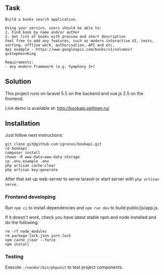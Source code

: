 ## Task

```
Build a books search application. 

Using your service, users should be able to:
1. Find book by name and/or author
2. Get list of books with preview and short description 
Feel free to add any features, such as modern interactive UI, tests, sorting, offline work, authorisation, API and etc. 
Api example - https://www.googleapis.com/books/v1/volumes?q=Stephen+King

Requirements:
- any modern framework (e.g. Symphony 3+)
```

## Solution

This project runs on laravel 5.5 on the backend and vue.js 2.5 on the frontend.

Live demo is available at: http://bookapi.pellinen.ru/

## Installation

Just follow next instructions:

```
git clone git@github.com:igronus/bookapi.git
cd bookapi
composer install
chown -R www-data:www-data storage
cp .env.example .env
php artisan cache:clear
php artisan key:generate
```

After that set up web-server to serve laravel or start server with `php artisan serve`.

### Frontend developing

Run `npm ci` to install dependencies and `npm run dev` to build public/js/app.js.

If it doesn't work, check you have latest stable npm and node installed and do the following:

```
rm -rf node_modules
rm package-lock.json yarn.lock
npm cache clear --force
npm install
```
### Testing

Execute `./vendor/bin/phpunit` to test project components.
